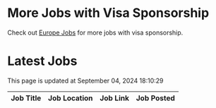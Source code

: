 # More Jobs with Visa Sponsorship

Check out [Europe Jobs](https://github.com/sureshparimi/europejobs#latest-jobs) for more jobs with visa sponsorship.

# Latest Jobs

This page is updated at September 04, 2024 18:10:29

| Job Title | Job Location | Job Link | Job Posted |
| --- | --- | --- | --- |
